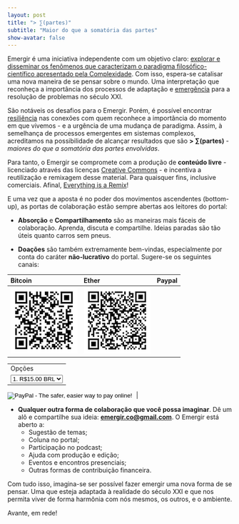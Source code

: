 ```yaml
---
layout: post
title: "> ∑(partes)"
subtitle: "Maior do que a somatória das partes"
show-avatar: false
---
```


Emergir é uma iniciativa independente com um objetivo claro: [explorar e disseminar os fenômenos que caracterizam o paradigma filosófico-científico apresentado pela Complexidade](https://emergir.github.io/2017-10-16-Por-que-Emergir/). Com isso, espera-se catalisar uma nova maneira de se pensar sobre o mundo. Uma interpretação que reconheça a importância dos processos de adaptação e [emergência](https://pt.wikipedia.org/wiki/Emerg%C3%AAncia) para a resolução de problemas no século XXI.

São notáveis os desafios para o Emergir. Porém, é possível encontrar [resiliência](https://pt.wikipedia.org/wiki/Resili%C3%AAncia) nas conexões com quem reconhece a importância do momento em que vivemos - e a urgência de uma mudança de paradigma. Assim, à semelhança de processos emergentes em sistemas complexos, acreditamos na possibilidade de alcançar resultados que são **> ∑(partes)** - *maiores do que a somatória das partes envolvidas*.

Para tanto, o Emergir se compromete com a produção de **conteúdo livre** - licenciado através das licenças [Creative Commons](https://br.creativecommons.org/) - e incentiva a reutilização e remixagem desse material. Para quaisquer fins, inclusive comerciais. Afinal, [Everything is a Remix](http://www.everythingisaremix.info/)!

E uma vez que a aposta é no poder dos movimentos ascendentes (bottom-up), as portas de colaboração estão sempre abertas aos leitores do portal:

* **Absorção** e **Compartilhamento** são as maneiras mais fáceis de colaboração. Aprenda, discuta e compartilhe. Ideias paradas são tão úteis quanto carros sem pneus.

* **Doações** são também extremamente bem-vindas, especialmente por conta do caráter **não-lucrativo** do portal. Sugere-se os seguintes canais:


| Bitcoin | Ether | Paypal |
| :------ |:--- | :--- |
| ![Bitcoin](/img/emergir_bitcoin_small.png) | ![Ether](/img/emergir_ether_small.png) | <form action="https://www.paypal.com/cgi-bin/webscr" method="post" target="_top">
<input type="hidden" name="cmd" value="_s-xclick">
<input type="hidden" name="hosted_button_id" value="BCJRENEK4CM36">
<table>
<tr><td><input type="hidden" name="on0" value="Op&#231;&#245;es">Op&#231;&#245;es</td></tr><tr><td><select name="os0">
	<option value="1.">1. R$15.00 BRL</option>
	<option value="2.">2. R$30.00 BRL</option>
	<option value="3.">3. R$50.00 BRL</option>
</select> </td></tr>
</table>
<input type="hidden" name="currency_code" value="BRL">
<input type="image" src="https://www.paypalobjects.com/en_US/i/btn/btn_buynowCC_LG.gif" border="0" name="submit" alt="PayPal - The safer, easier way to pay online!">
<img alt="" border="0" src="https://www.paypalobjects.com/en_US/i/scr/pixel.gif" width="1" height="1">
</form> |



* **Qualquer outra forma de colaboração que você possa imaginar**. Dê um alô e compartilhe sua ideia: **emergir.co@gmail.com**. O Emergir está aberto a:
  * Sugestão de temas;
  * Coluna no portal;
  * Participação no podcast;
  * Ajuda com produção e edição;
  * Eventos e encontros presenciais;
  * Outras formas de contribuição financeira.
  
Com tudo isso, imagina-se ser possível fazer emergir uma nova forma de se pensar. Uma que esteja adaptada à realidade do século XXI e que nos permita viver de forma harmônia com nós mesmos, os outros, e o ambiente.

Avante, em rede!


